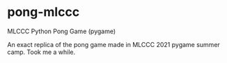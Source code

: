 # pong-mlccc
MLCCC Python Pong Game (pygame)

An exact replica of the pong game made in MLCCC 2021 pygame summer camp.
Took me a while.
